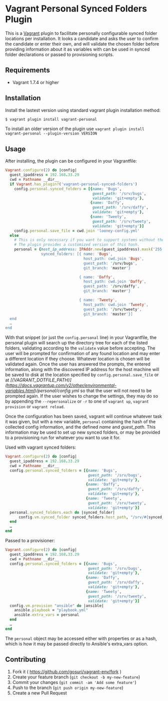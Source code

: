 # Vagrant Personal Synced Folders Plugin

This is a [Vagrant](http://www.vagrantup.com) plugin to facilitate personally configurable synced folder locations per installation. It looks a candidate and asks the user to confirm the candidate or enter their own, and will validate the chosen folder before providing information about it as variables with can be used in synced folder declarations or passed to provisioning scripts.

## Requirements

* Vagrant 1.7.4 or higher

## Installation

Install the lastest version using standard vagrant plugin installation method:

```sh
$ vagrant plugin install vagrant-personal
```

To install an older version of the plugin use `vagrant plugin install vagrant-personal --plugin-version VERSION`

## Usage

After installing, the plugin can be configured in your Vagrantfile:

```ruby
Vagrant.configure(2) do |config|
  guest_ipaddress = 192.168.33.29
  cwd = Pathname __dir__
  if Vagrant.has_plugin?('vagrant-personal-synced-folders')
    config.personal.synced_folders = [{name: 'Bugs',
                                       guest_path: '/srv/bugs',
                                       validate: 'git+empty'},
                                      {name: 'Daffy',
                                       guest_path: '/srv/daffy',
                                       validate: 'git+empty'},
                                      {name: 'Tweety',
                                       guest_path: '/srv/tweety',
                                       validate: 'git+empty'}]
    config.personal.save_file = cwd.join 'looney-config.yml'
  else
    # This is only necessary if you want to support systems without the plugin
    # The plugin provides a customized version of this hash.
    personal = {host_ip_address: IPAddr.new(guest_ipaddress).mask('255.255.255.0).succ,
                synced_folders: [{ name: 'Bugs',
                                   host_path: cwd.join 'Bugs',
                                   guest_path: '/srv/bugs',
                                   git_branch: 'master'}

                                 { name: 'Daffy',
                                   host_path: cwd.join 'Daffy',
                                   guest_path: '/srv/daffy',
                                   git_branch: 'master'}

                                 { name: 'Tweety',
                                   host_path: cwd.join 'Tweety',
                                   guest_path: '/srv/tweety',
                                   git_branch: 'master'}]
  end
  …
end
```

With that snippet (or just the `config.personal` line) in your Vagrantfile, the personal plugin will search up the directory tree for each of the listed folders, validating according to the `validate` value before accepting. The user will be prompted for confirmation of any found location and may enter a different location if they choose. Whatever location is chosen will be validated again. Once the user has answered the prompts, the entered information, along with the discovered IP address for the host machine will be saved to disk at the location specified by `config.personal.save_file` or at *$[${VAGRANT_DOTFILE_PATH}](https://docs.vagrantup.com/v2/other/environmental-variables.html)/personal/config.yml* so that the user will not need to be prompted again. If the user wishes to change the settings, they may do so by appending the `--repersonalize` or `-r` to one of `vagrant up`, `vagrant provision` or `vagrant reload`.

Once the configuration has been saved, vagrant will continue whatever task it was given, but with a new variable, `personal` containing the hash of the collected config information, and the defined *name* and *guest_path*. This information may be used to set up new synced folders, or may be provided to a provisioning run for whatever you want to use it for.

Used with vagrant synced folders:

```ruby
Vagrant.configure(2) do |config|
  guest_ipaddress = 192.168.33.29
  cwd = Pathname __dir__
  config.personal.synced_folders = [{name: 'Bugs',
                                     guest_path: '/srv/bugs',
                                     validate: 'git+empty'},
                                    {name: 'Daffy',
                                     guest_path: '/srv/daffy',
                                     validate: 'git+empty'},
                                    {name: 'Tweety',
                                     guest_path: '/srv/tweety',
                                     validate: 'git+empty'}]
  personal.synced_folders.each do |synced_folder|
      config.vm.synced_folder synced_folders.host_path, "/srv/#{synced_folder.name}"
  end
  …
end
```

Passed to a provisioner:

```ruby
Vagrant.configure(2) do |config|
  guest_ipaddress = 192.168.33.29
  cwd = Pathname __dir__
  config.personal.synced_folders = [{name: 'Bugs',
                                     guest_path: '/srv/bugs',
                                     validate: 'git+empty'},
                                    {name: 'Daffy',
                                     guest_path: '/srv/daffy',
                                     validate: 'git+empty'},
                                    {name: 'Tweety',
                                     guest_path: '/srv/tweety',
                                     validate: 'git+empty'}]
  config.vm.provision "ansible" do |ansible|
    ansible.playbook = "playbook.yml"
    ansible.extra_vars = personal
  end
  …
end
```

The `personal` object may be accessed either with properties or as a hash, which is how it may be passed directly to Ansible's extra_vars option.

## Contributing

1. Fork it ( https://github.com/gosuri/vagrant-env/fork )
2. Create your feature branch (`git checkout -b my-new-feature`)
3. Commit your changes (`git commit -am 'Add some feature'`)
4. Push to the branch (`git push origin my-new-feature`)
5. Create a new Pull Request
